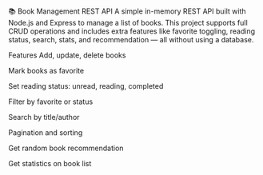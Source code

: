 📚 Book Management REST API
A simple in-memory REST API built with Node.js and Express to manage a list of books. This project supports full CRUD operations and includes extra features like favorite toggling, reading status, search, stats, and recommendation — all without using a database.

Features
Add, update, delete books

Mark books as favorite 

Set reading status: unread, reading, completed

Filter by favorite or status

Search by title/author

Pagination and sorting

Get random book recommendation

Get statistics on book list
